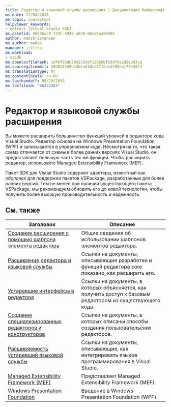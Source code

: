 ```yaml
---
title: Редактор и языковой службы расширения | Документация Майкрософт
ms.date: 11/04/2016
ms.topic: conceptual
helpviewer_keywords:
- editors [Visual Studio SDK]
ms.assetid: 5653bac9-724f-4948-a820-68ce6aa96365
author: madskristensen
ms.author: madsk
manager: jillfra
ms.workload:
- vssdk
ms.openlocfilehash: 1df6f65db70425650fc2860bf5ddf6e2d2e203c6
ms.sourcegitcommit: 40d612240dc5bea418cd27fdacdf85ea177e2df3
ms.translationtype: MT
ms.contentlocale: ru-RU
ms.lasthandoff: 05/29/2019
ms.locfileid: "66353383"
---
```

# <a name="editor-and-language-service-extensions"></a>Редактор и языковой службы расширения
Вы можете расширить большинство функций уровней в редакторе кода Visual Studio. Редактор основан на Windows Presentation Foundation (WPF) и записывается в управляемом коде. Несмотря на то, что такая схема отличается от схемы в более ранних версиях Visual Studio, он предоставляет большую часть тех же функций. Чтобы расширить редактор, используйте Managed Extensibility Framework (MEF).

 Пакет SDK для Visual Studio содержит адаптеры, известный как *оболочек* для поддержки пакетов VSPackage, разработанные для более ранних версий. Тем не менее при наличии существующего пакета VSPackage, мы рекомендуем обновить его до новой технологии, чтобы получить более высокую производительность и надежность.

## <a name="related-topics"></a>См. также

|Заголовок|Описание|
|-----------|-----------------|
|[Создание расширения с помощью шаблона элемента редактора](../extensibility/creating-an-extension-with-an-editor-item-template.md)|Общие сведения об использовании шаблонов элементов редактора.|
|[Расширение редактора и языковой службы](../extensibility/extending-the-editor-and-language-services.md)|Ссылки на документы, описывающие разработки и функций редактора core показано, как расширить его.|
|[Устаревшие интерфейсы в редакторе](../extensibility/legacy-interfaces-in-the-editor.md)|Ссылки на документы, в которых объясняется, как получить доступ к базовым редактором из существующего кода.|
|[Создание специализированных редакторов и конструкторов](../extensibility/creating-custom-editors-and-designers.md)|Ссылки на документы, в которых описаны способы создания пользовательских редакторов.|
|[Расширяемость устаревший языковой службы](../extensibility/internals/legacy-language-service-extensibility.md)|Ссылки на документы, описывающие, как интегрировать языков программирования в Visual Studio.|
|[Managed Extensibility Framework (MEF)](/dotnet/framework/mef/index)|Представляет Managed Extensibility Framework (MEF).|
|[Windows Presentation Foundation](/dotnet/framework/wpf/index)|Введение в Windows Presentation Foundation (WPF).|
